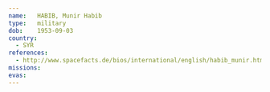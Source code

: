 ```yaml
---
name:	HABIB, Munir Habib
type:	military
dob:	1953-09-03
country:
  - SYR
references:
  - http://www.spacefacts.de/bios/international/english/habib_munir.htm
missions:
evas:
---
```

